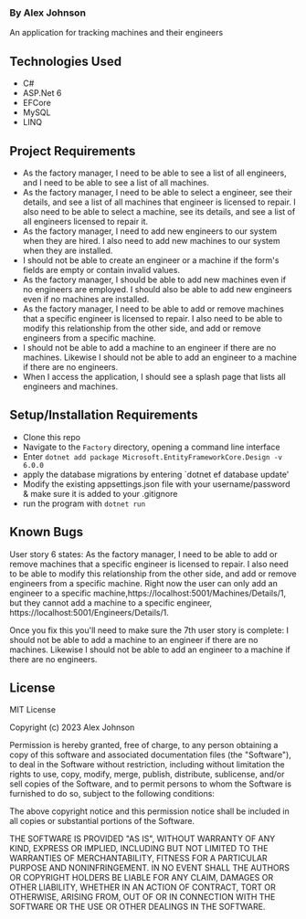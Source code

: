 ### By Alex Johnson

An application for tracking machines and their engineers

## Technologies Used

   * C#
   * ASP.Net 6
   * EFCore
   * MySQL
   * LINQ

## Project Requirements

  *  As the factory manager, I need to be able to see a list of all engineers, and I need to be able to see a list of all machines.
  *  As the factory manager, I need to be able to select a engineer, see their details, and see a list of all machines that engineer is licensed to repair. I also need to be able to select a machine, see its details, and see a list of all engineers licensed to repair it.
  *  As the factory manager, I need to add new engineers to our system when they are hired. I also need to add new machines to our system when they are installed.
  *  I should not be able to create an engineer or a machine if the form's fields are empty or contain invalid values.
  *  As the factory manager, I should be able to add new machines even if no engineers are employed. I should also be able to add new engineers even if no machines are installed.
  *  As the factory manager, I need to be able to add or remove machines that a specific engineer is licensed to repair. I also need to be able to modify this relationship from the other side, and add or remove engineers from a specific machine.
  *  I should not be able to add a machine to an engineer if there are no machines. Likewise I should not be able to add an engineer to a machine if there are no engineers.
  *  When I access the application, I should see a splash page that lists all engineers and machines.

## Setup/Installation Requirements
 * Clone this repo 
 * Navigate to the `Factory` directory, opening a command line interface
 * Enter `dotnet add package Microsoft.EntityFrameworkCore.Design -v 6.0.0`
 * apply the database migrations by entering `dotnet ef database update'
 * Modify the existing appsettings.json file with your username/password & make sure it is added to your .gitignore
 * run the program with `dotnet run`

## Known Bugs

User story 6 states: As the factory manager, I need to be able to add or remove machines that a specific engineer is licensed to repair. I also need to be able to modify this relationship from the other side, and add or remove engineers from a specific machine. Right now the user can only add an engineer to a specific machine,https://localhost:5001/Machines/Details/1, but they cannot add a machine to a specific engineer, https://localhost:5001/Engineers/Details/1. 

Once you fix this you'll need to make sure the 7th user story is complete:
I should not be able to add a machine to an engineer if there are no machines. Likewise I should not be able to add an engineer to a machine if there are no engineers.


## License

MIT License

Copyright (c) 2023 Alex Johnson

Permission is hereby granted, free of charge, to any person obtaining a copy of this software and associated documentation files (the "Software"), to deal in the Software without restriction, including without limitation the rights to use, copy, modify, merge, publish, distribute, sublicense, and/or sell copies of the Software, and to permit persons to whom the Software is furnished to do so, subject to the following conditions:

The above copyright notice and this permission notice shall be included in all copies or substantial portions of the Software.

THE SOFTWARE IS PROVIDED "AS IS", WITHOUT WARRANTY OF ANY KIND, EXPRESS OR IMPLIED, INCLUDING BUT NOT LIMITED TO THE WARRANTIES OF MERCHANTABILITY, FITNESS FOR A PARTICULAR PURPOSE AND NONINFRINGEMENT. IN NO EVENT SHALL THE AUTHORS OR COPYRIGHT HOLDERS BE LIABLE FOR ANY CLAIM, DAMAGES OR OTHER LIABILITY, WHETHER IN AN ACTION OF CONTRACT, TORT OR OTHERWISE, ARISING FROM, OUT OF OR IN CONNECTION WITH THE SOFTWARE OR THE USE OR OTHER DEALINGS IN THE SOFTWARE.